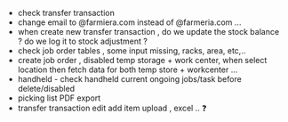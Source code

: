- check transfer transaction 
- change email to @farmiera.com instead of @farmeria.com ...
- when create new transfer transaction , do we update the stock balance ? do we log it to stock adjustment ? 
- check job order tables , some input missing, racks, area, etc,.. 
- create job order , disabled temp storage + work center, when select location then fetch data for both temp store + workcenter ... 
-  handheld - check handheld current ongoing jobs/task before delete/disabled
- picking list PDF export
- transfer transaction edit add item upload , excel .. ❓
